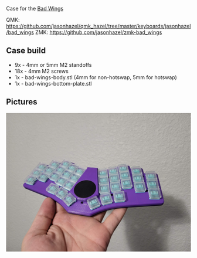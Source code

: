 Case for the [Bad Wings](https://github.com/jasonhazel/qmk_hazel/tree/master/keyboards/jasonhazel/bad_wings)

QMK: https://github.com/jasonhazel/qmk_hazel/tree/master/keyboards/jasonhazel/bad_wings
ZMK: https://github.com/jasonhazel/zmk-bad_wings

## Case build

* 9x - 4mm or 5mm M2 standoffs
* 18x - 4mm M2 screws
* 1x - bad-wings-body.stl (4mm for non-hotswap, 5mm for hotswap)
* 1x - bad-wings-bottom-plate.stl

## Pictures

![pic1](images/bad-wings-4mm.jpg)
